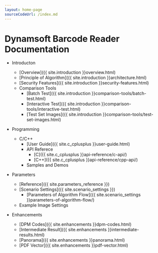 ```yaml
---
layout: home-page
sourceCodeUrl: /index.md
---
```


# Dynamsoft Barcode Reader Documentation  

- Introducton
   - [Overview]({{ site.introduction }}overview.html)
   - [Principle of Algorithm]({{ site.introduction }}architecture.html)
   - [Security Features]({{ site.introduction }}security-features.html)
   - Comparison Tools
      - [Batch Test]({{ site.introduction }}comparison-tools/batch-test.html)
      - [Interactive Test]({{ site.introduction }}comparison-tools/interactive-test.html)
      - [Test Set Images]({{ site.introduction }}comparison-tools/test-set-images.html)

- Programming
   - C/C++
      - [User Guide]({{ site.c_cplusplus }}user-guide.html)
      - API Referece
         - [C]({{ site.c_cplusplus }}api-reference/c-api/)
         - [C++]({{ site.c_cplusplus }}api-reference/cpp-api/)
      - Samples and Demos

- Parameters
   - [Reference]({{ site.parameters_reference }})
   - [Scenario Settings]({{ site.scenario_settings }})
      - [Parameters of Algorithm Flow]({{ site.scenario_settings }}parameters-of-algorithm-flow/)
   - Example Image Settings

- Enhancements
   - [DPM Codes]({{ site.enhancements }}dpm-codes.html)
   - [Intermediate Result]({{ site.enhancements }}intermediate-results.html)
   - [Panorama]({{ site.enhancements }}panorama.html)
   - [PDF Vector]({{ site.enhancements }}pdf-vector.html)

